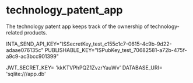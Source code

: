 # technology_patent_app
The technology patent app keeps track of the ownership of technology-related products.




INTA_SEND_API_KEY="ISSecretKey_test_c155c1c7-0615-4c9b-9d22-adaae076135c"
PUBLISHABLE_KEY="ISPubKey_test_70682581-a72b-475f-a9c9-ac3bcc901399"

JWT_SECRET_KEY= 'kkKTVPhPQZ1ZvzrYauWv'
DATABASE_URI= 'sqlite:///app.db'